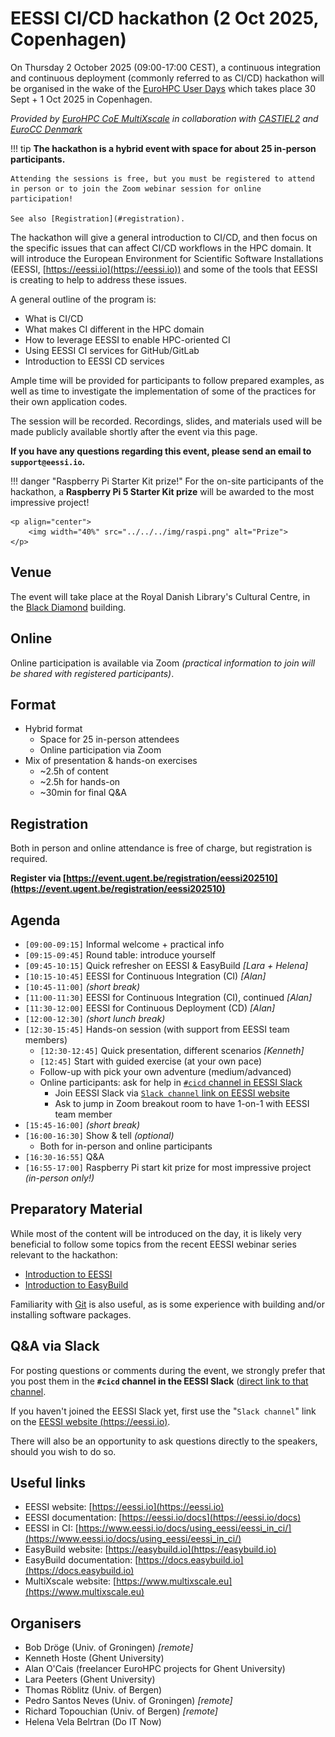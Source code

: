 # EESSI CI/CD hackathon (2 Oct 2025, Copenhagen)

On Thursday 2 October 2025 (09:00-17:00 CEST), a continuous integration and continuous deployment (commonly referred to as CI/CD) hackathon will be organised in the wake of the
[EuroHPC User Days](https://eurohpc-ju.europa.eu/media-events/events/eurohpc-user-days-2025-2025-09-30_en)
which takes place 30 Sept + 1 Oct 2025 in Copenhagen. 

_Provided by [EuroHPC CoE MultiXscale](https://www.multixscale.eu) in collaboration with [CASTIEL2](https://hpc-portal.eu/projects/castiel-2-coordination-and-support-action) and [EuroCC Denmark](https://www.deic.dk/EuroCC2)_

!!! tip
    **The hackathon is a hybrid event with space for about 25 in-person participants.**
    
    Attending the sessions is free, but you must be registered to attend in person or to join the Zoom webinar session for online participation!

    See also [Registration](#registration).

The hackathon will give a general introduction to CI/CD, and then focus on the specific issues that can affect CI/CD workflows in the HPC domain. It will introduce the European Environment for Scientific Software Installations (EESSI, [https://eessi.io](https://eessi.io)) and some of the tools that EESSI is creating to help to address these issues.

A general outline of the program is:

- What is CI/CD
- What makes CI different in the HPC domain
- How to leverage EESSI to enable HPC-oriented CI
- Using EESSI CI services for GitHub/GitLab
- Introduction to EESSI CD services

Ample time will be provided for participants to follow prepared examples, as well as time to investigate the implementation of some of the practices for their own application codes.

The session will be recorded. Recordings, slides, and materials used will be made publicly available shortly after the event via this page.

**If you have any questions regarding this event, please send an email to `support@eessi.io`.**

!!! danger "Raspberry Pi Starter Kit prize!"
    For the on-site participants of the hackathon, a **Raspberry Pi 5 Starter Kit prize** will be awarded to the most impressive project!

    <p align="center">
        <img width="40%" src="../../../img/raspi.png" alt="Prize">
    </p>

## Venue

The event will take place at the Royal Danish Library's Cultural Centre, in the [Black Diamond](https://www.kb.dk/en/visit-us/black-diamond-copenhagen) building.

## Online

Online participation is available via Zoom *(practical information to join will be shared with registered participants)*.

## Format

- Hybrid format
    - Space for 25 in-person attendees
    - Online participation via Zoom
- Mix of presentation & hands-on exercises
    - ~2.5h of content
    - ~2.5h for hands-on
    - ~30min for final Q&A

## Registration

Both in person and online attendance is free of charge, but registration is required.

**Register via [https://event.ugent.be/registration/eessi202510](https://event.ugent.be/registration/eessi202510)**

## Agenda

* `[09:00-09:15]` Informal welcome + practical info
* `[09:15-09:45]` Round table: introduce yourself
* `[09:45-10:15]` Quick refresher on EESSI & EasyBuild *[Lara + Helena]*
* `[10:15-10:45]` EESSI for Continuous Integration (CI) *[Alan]*
* `[10:45-11:00]` *(short break)*
* `[11:00-11:30]` EESSI for Continuous Integration (CI), continued *[Alan]*
* `[11:30-12:00]` EESSI for Continuous Deployment (CD) *[Alan]*
* `[12:00-12:30]` *(short lunch break)*
* `[12:30-15:45]` Hands-on session (with support from EESSI team members)
    * `[12:30-12:45]` Quick presentation, different scenarios *[Kenneth]*
    * `[12:45]` Start with guided exercise (at your own pace)
    * Follow-up with pick your own adventure (medium/advanced)
    * Online participants: ask for help in [`#cicd` channel in EESSI Slack](https://eessi-hpc.slack.com/archives/C096B9JSD0C)
        * Join EESSI Slack via [`Slack channel` link on EESSI website](https://www.eessi.io)
        * Ask to jump in Zoom breakout room to have 1-on-1 with EESSI team member
* `[15:45-16:00]` *(short break)*
* `[16:00-16:30]` Show & tell *(optional)*
    * Both for in-person and online participants
* `[16:30-16:55]` Q&A
* `[16:55-17:00]` Raspberry Pi start kit prize for most impressive project *(in-person only!)*

## Preparatory Material

While most of the content will be introduced on the day, it is likely very beneficial to follow some topics from the recent EESSI webinar series relevant to the hackathon:

- [Introduction to EESSI](https://www.eessi.io/docs/training/2025/webinar-series-2025Q2/#introduction-to-eessi)
- [Introduction to EasyBuild](https://www.eessi.io/docs/training/2025/webinar-series-2025Q2/#introduction-to-easybuild)

Familiarity with [Git](https://swcarpentry.github.io/git-novice/) is also useful, as is some experience with building and/or installing software packages.

## Q&A via Slack

For posting questions or comments during the event, we strongly prefer that you post them
in the **`#cicd` channel in the EESSI Slack** ([direct link to that channel](https://eessi-hpc.slack.com/archives/C096B9JSD0C).

If you haven't joined the EESSI Slack yet, first use the "`Slack channel`" link on the [EESSI website (https://eessi.io)](https://eessi.io).

There will also be an opportunity to ask questions directly to the speakers, should you wish to do so.

## Useful links

- EESSI website: [https://eessi.io](https://eessi.io)
- EESSI documentation: [https://eessi.io/docs](https://eessi.io/docs)
- EESSI in CI: [https://www.eessi.io/docs/using_eessi/eessi_in_ci/](https://www.eessi.io/docs/using_eessi/eessi_in_ci/)
- EasyBuild website: [https://easybuild.io](https://easybuild.io)
- EasyBuild documentation: [https://docs.easybuild.io](https://docs.easybuild.io)
- MultiXscale website: [https://www.multixscale.eu](https://www.multixscale.eu)

## Organisers

- Bob Dröge (Univ. of Groningen) *[remote]*
- Kenneth Hoste (Ghent University)
- Alan O'Cais (freelancer EuroHPC projects for Ghent University)
- Lara Peeters (Ghent University)
- Thomas Röblitz (Univ. of Bergen)
- Pedro Santos Neves (Univ. of Groningen) *[remote]*
- Richard Topouchian (Univ. of Bergen) *[remote]*
- Helena Vela Belrtran (Do IT Now)
